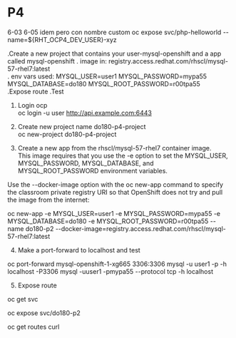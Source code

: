 # P4

6-03 
6-05 idem pero con nombre custom oc expose svc/php-helloworld --name=${RHT_OCP4_DEV_USER}-xyz

.Create a new project that contains your user-mysql-openshift and a app called mysql-openshift
. image in: registry.access.redhat.com/rhscl/mysql-57-rhel7:latest  
. env vars used: MYSQL_USER=user1   MYSQL_PASSWORD=mypa55  MYSQL_DATABASE=do180  MYSQL_ROOT_PASSWORD=r00tpa55  
.Expose route
.Test





1) Login ocp  
oc login -u user http://api.example.com:6443  


2) Create new project name do180-p4-project  
oc new-project do180-p4-project  


3) Create a new app from the rhscl/mysql-57-rhel7 container image.  
This image requires that you use the -e option to set the MYSQL_USER, MYSQL_PASSWORD, MYSQL_DATABASE, and MYSQL_ROOT_PASSWORD environment variables. 

Use the --docker-image option with the oc new-app command to specify the classroom private registry URI so that OpenShift does not try and pull the image from the internet:  

oc new-app -e MYSQL_USER=user1  -e MYSQL_PASSWORD=mypa55 -e MYSQL_DATABASE=do180  -e MYSQL_ROOT_PASSWORD=r00tpa55 --name do180-p2 --docker-image=registry.access.redhat.com/rhscl/mysql-57-rhel7:latest


4) Make a port-forward to localhost and test

oc port-forward mysql-openshift-1-xg665 3306:3306
mysql -u user1 -p -h localhost -P3306
mysql -uuser1 -pmypa55 --protocol tcp -h localhost

5) Expose route

oc get svc

oc expose svc/do180-p2

oc get routes
curl 


